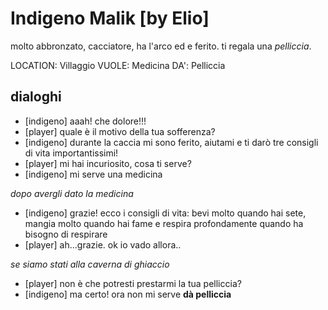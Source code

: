 # Indigeno Malik [by Elio]

molto abbronzato, cacciatore, ha l'arco ed e ferito. ti regala una _pelliccia_.

LOCATION: Villaggio
VUOLE: Medicina
DA': Pelliccia

## dialoghi

-   [indigeno] aaah! che dolore!!!
-   [player] quale è il motivo della tua sofferenza?
-   [indigeno] durante la caccia mi sono ferito, aiutami e ti darò tre consigli di vita importantissimi!
-   [player] mi hai incuriosito, cosa ti serve?
-   [indigeno] mi serve una medicina

_dopo avergli dato la medicina_

-   [indigeno] grazie! ecco i consigli di vita: bevi molto quando hai sete, mangia molto quando hai fame e respira profondamente quando ha bisogno di respirare
-   [player] ah...grazie. ok io vado allora..

_se siamo stati alla caverna di ghiaccio_

-   [player] non è che potresti prestarmi la tua pelliccia?
-   [indigeno] ma certo! ora non mi serve
    **dà pelliccia**
